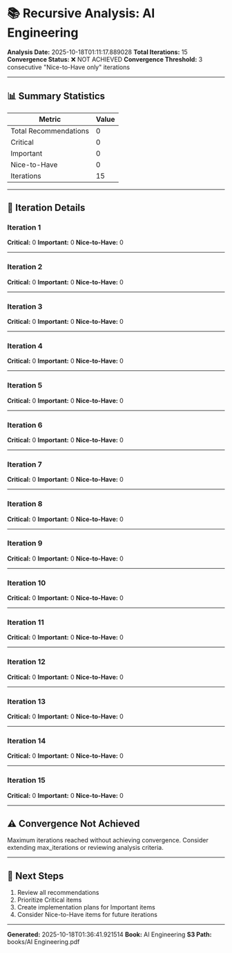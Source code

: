 # 📚 Recursive Analysis: AI Engineering

**Analysis Date:** 2025-10-18T01:11:17.889028
**Total Iterations:** 15
**Convergence Status:** ❌ NOT ACHIEVED
**Convergence Threshold:** 3 consecutive "Nice-to-Have only" iterations

---

## 📊 Summary Statistics

| Metric | Value |
|--------|-------|
| Total Recommendations | 0 |
| Critical | 0 |
| Important | 0 |
| Nice-to-Have | 0 |
| Iterations | 15 |

---

## 🔄 Iteration Details

### Iteration 1

**Critical:** 0
**Important:** 0
**Nice-to-Have:** 0

---

### Iteration 2

**Critical:** 0
**Important:** 0
**Nice-to-Have:** 0

---

### Iteration 3

**Critical:** 0
**Important:** 0
**Nice-to-Have:** 0

---

### Iteration 4

**Critical:** 0
**Important:** 0
**Nice-to-Have:** 0

---

### Iteration 5

**Critical:** 0
**Important:** 0
**Nice-to-Have:** 0

---

### Iteration 6

**Critical:** 0
**Important:** 0
**Nice-to-Have:** 0

---

### Iteration 7

**Critical:** 0
**Important:** 0
**Nice-to-Have:** 0

---

### Iteration 8

**Critical:** 0
**Important:** 0
**Nice-to-Have:** 0

---

### Iteration 9

**Critical:** 0
**Important:** 0
**Nice-to-Have:** 0

---

### Iteration 10

**Critical:** 0
**Important:** 0
**Nice-to-Have:** 0

---

### Iteration 11

**Critical:** 0
**Important:** 0
**Nice-to-Have:** 0

---

### Iteration 12

**Critical:** 0
**Important:** 0
**Nice-to-Have:** 0

---

### Iteration 13

**Critical:** 0
**Important:** 0
**Nice-to-Have:** 0

---

### Iteration 14

**Critical:** 0
**Important:** 0
**Nice-to-Have:** 0

---

### Iteration 15

**Critical:** 0
**Important:** 0
**Nice-to-Have:** 0

---

## ⚠️ Convergence Not Achieved

Maximum iterations reached without achieving convergence.
Consider extending max_iterations or reviewing analysis criteria.

---

## 📝 Next Steps

1. Review all recommendations
2. Prioritize Critical items
3. Create implementation plans for Important items
4. Consider Nice-to-Have items for future iterations

---

**Generated:** 2025-10-18T01:36:41.921514
**Book:** AI Engineering
**S3 Path:** books/AI Engineering.pdf
